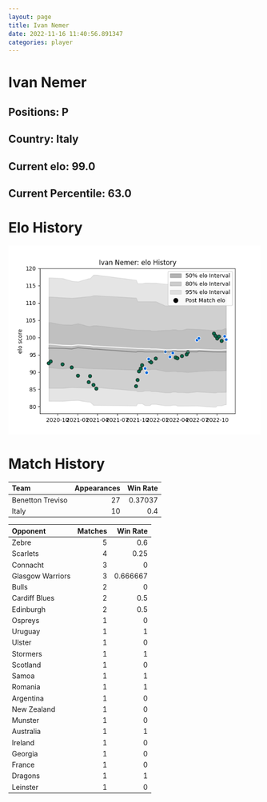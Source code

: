 ```yaml
---  
layout: page  
title: Ivan Nemer  
date: 2022-11-16 11:40:56.891347  
categories: player  
---
```

# Ivan Nemer

## Positions: P

## Country: Italy

## Current elo: 99.0

## Current Percentile: 63.0

# Elo History


![elo history](history_IvanNemer.png)
# Match History


| Team             |   Appearances |   Win Rate |
|:-----------------|--------------:|-----------:|
| Benetton Treviso |            27 |    0.37037 |
| Italy            |            10 |    0.4     |

| Opponent         |   Matches |   Win Rate |
|:-----------------|----------:|-----------:|
| Zebre            |         5 |   0.6      |
| Scarlets         |         4 |   0.25     |
| Connacht         |         3 |   0        |
| Glasgow Warriors |         3 |   0.666667 |
| Bulls            |         2 |   0        |
| Cardiff Blues    |         2 |   0.5      |
| Edinburgh        |         2 |   0.5      |
| Ospreys          |         1 |   0        |
| Uruguay          |         1 |   1        |
| Ulster           |         1 |   0        |
| Stormers         |         1 |   1        |
| Scotland         |         1 |   0        |
| Samoa            |         1 |   1        |
| Romania          |         1 |   1        |
| Argentina        |         1 |   0        |
| New Zealand      |         1 |   0        |
| Munster          |         1 |   0        |
| Australia        |         1 |   1        |
| Ireland          |         1 |   0        |
| Georgia          |         1 |   0        |
| France           |         1 |   0        |
| Dragons          |         1 |   1        |
| Leinster         |         1 |   0        |
